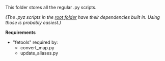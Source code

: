 This folder stores all the regular .py scripts.

*(The .pyz scripts in the [root folder](https://github.com/zseartcc/fe-toolbox) have their dependencies built in. Using those is probably easiest.)*

**Requirements**
- "fetools" required by:
  - convert_map.py
  - update_aliases.py
